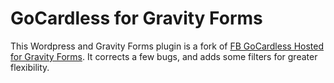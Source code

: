 # GoCardless for Gravity Forms

This Wordpress and Gravity Forms plugin is a fork of [FB GoCardless Hosted for Gravity Forms](https://wordpress.org/plugins/fb-gocardless-hosted-for-gravity-forms/). It corrects a few bugs, and adds some filters for greater flexibility.